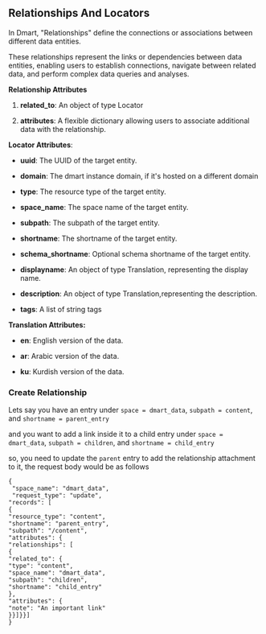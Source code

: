 ## Relationships And Locators

In Dmart, "Relationships" define the connections or associations between different data entities.

These relationships represent the links or dependencies between data entities, enabling users to establish connections, navigate between related data, and perform complex data queries and analyses.

**Relationship Attributes**

1.  **related_to**: An object of type Locator

2.  **attributes**: A flexible dictionary allowing users to associate additional data with the relationship.

**Locator Attributes**:

- **uuid**: The UUID of the target entity.

- **domain**: The dmart instance domain, if it's hosted on a different domain

- **type**: The resource type of the target entity.

- **space_name**: The space name of the target entity.

- **subpath**: The subpath of the target entity.

- **shortname**: The shortname of the target entity.

- **schema_shortname**: Optional schema shortname of the target entity.

- **displayname**: An object of type Translation, representing the display name.

- **description**: An object of type Translation,representing the description.

- **tags**: A list of string tags

**Translation Attributes:**

- **en**: English version of the data.

- **ar**: Arabic version of the data.

- **ku**: Kurdish version of the data.

### Create Relationship

Lets say you have an entry under `space = dmart_data`, `subpath = content`, and `shortname = parent_entry`

and you want to add a link inside it to a child entry under `space = dmart_data`, `subpath = children`, and `shortname = child_entry`

so, you need to update the `parent` entry to add the relationship attachment to it, the request body would be as follows

```
{
 "space_name": "dmart_data",
 "request_type": "update",
"records": [
{
"resource_type": "content",
"shortname": "parent_entry",
"subpath": "/content",
"attributes": {
"relationships": [
{
"related_to": {
"type": "content",
"space_name": "dmart_data",
"subpath": "children",
"shortname": "child_entry"
},
"attributes": {
"note": "An important link"
}}]}}]
}

```
